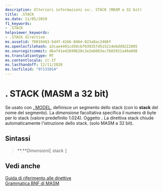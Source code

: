 ```yaml
---
description: Ulteriori informazioni su:. STACK (MASM a 32 bit)
title: .STACK
ms.date: 11/05/2019
f1_keywords:
- .STACK
helpviewer_keywords:
- .STACK directive
ms.assetid: 70019463-5d4f-41b6-8464-023a8ac2466f
ms.openlocfilehash: a3cae4491cd50cbf039357d515214ebdd9222805
ms.sourcegitcommit: d6af41e42699628c3e2e6063ec7b03931a49a098
ms.translationtype: MT
ms.contentlocale: it-IT
ms.lasthandoff: 12/11/2020
ms.locfileid: "97131014"
---
```

# <a name="stack-32-bit-masm"></a>. STACK (MASM a 32 bit)

Se usato con [. MODEL](dot-model.md), definisce un segmento dello stack (con lo **stack** del nome del segmento). La *dimensione* facoltativa specifica il numero di byte per lo stack (valore predefinito 1.024). Oggetto **.** La direttiva stack chiude automaticamente l'istruzione dello stack. (solo MASM a 32 bit).

## <a name="syntax"></a>Sintassi

> **.***Dimensioni*⟦ stack ⟧

## <a name="see-also"></a>Vedi anche

[Guida di riferimento alle direttive](directives-reference.md)\
[Grammatica BNF di MASM](masm-bnf-grammar.md)
